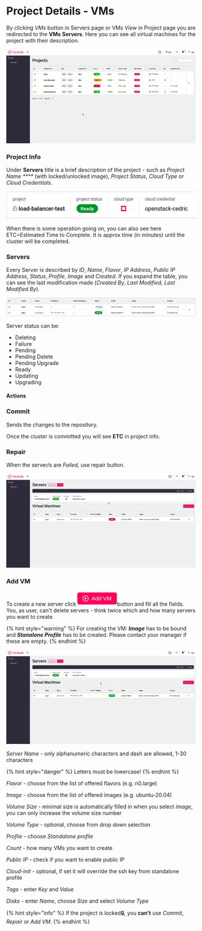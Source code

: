 # Project Details - VMs

By clicking _VMs_ button in Servers page or VMs _View_ in Project page you are redirected to the **VMs** **Servers**. Here you can see all virtual machines for the project with their description.

![Fig. 1: Accessing Project's details - VMs](../../.gitbook/assets/servers-vms.gif)



### Project Info

Under **Servers** title is a brief description of the project - such as _Project Name ****_ (with locked/unlocked image), _Project_ _Status_, _Cloud_ _Type_ or _Cloud_ _Credentials_.

![Fig. 2: Project Info](../../.gitbook/assets/project-details-vms.png)

When there is some operation going on, you can also see here ETC=Estimated Time to Complete. It is approx time (in minutes) until the cluster will be completed.



### Servers

Every Server is described by _ID_, _Name_, _Flavor_, _IP Address_, _Public IP Address_, _Status_, _Profile_, _Image_ and _Created_. If you expand the table, you can see the last modification made (_Created By_, _Last Modified_, _Last Modified By_).

![Fig. 3: Servers for Project](<../../.gitbook/assets/servers-vms (1).png>)

Server status can be:

* Deleting
* Failure
* Pending
* Pending Delete
* Pending Upgrade
* Ready
* Updating
* Upgrading



#### Actions

### Commit

Sends the changes to the repository.

Once the cluster is committed you will see **ETC** in project info.

### Repair

When the server/s are _Failed,_ use repair button.

![Fig. 4: Repair](<../../.gitbook/assets/repair (8) (1).gif>)

### Add VM

To create a new server click![](../../.gitbook/assets/add-vm-btn.png)button and fill all the fields. You, as user, can't delete servers - think twice which and how many servers you want to create.

{% hint style="warning" %}
For creating the VM: _**Image**_ has to be bound and _**Stanalone Profile**_ has to be created. Please contact your manager if these are empty.
{% endhint %}

![Fig. 4: Add VM](../../.gitbook/assets/add-vm.gif)

_Server Name_ - only alphanumeric characters and dash are allowed, 1-30 characters

{% hint style="danger" %}
Letters must be lowercase!
{% endhint %}

_Flavor_ - choose from the list of offered flavors (e.g. n0.large)

_Image_ - choose from the list of offered images (e.g. ubuntu-20.04)

_Volume Size_ - minimal size is automatically filled in when you select _image_, you can only increase the volume size number

_Volume Type_ - optional, choose from drop down selection

_Profile_ - choose _Standalone profile_

_Count_ - how many VMs you want to create

_Public IP_ - check if you want to enable public IP

_Cloud-init_ - optional, if set it will override the ssh key from standalone profile

_Tags_ - enter _Key_ and _Value_

_Disks_ - enter _Name_, choose _Size_ and select _Volume Type_



{% hint style="info" %}
If the project is locked:lock:, you **can't** use _Commit_, _Repair_ or _Add VM_.
{% endhint %}

